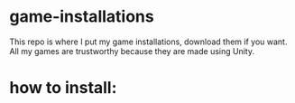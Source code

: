 # game-installations
This repo is where I put my game installations,
download them if you want.
All my games are trustworthy because they are made using Unity.

# how to install:
